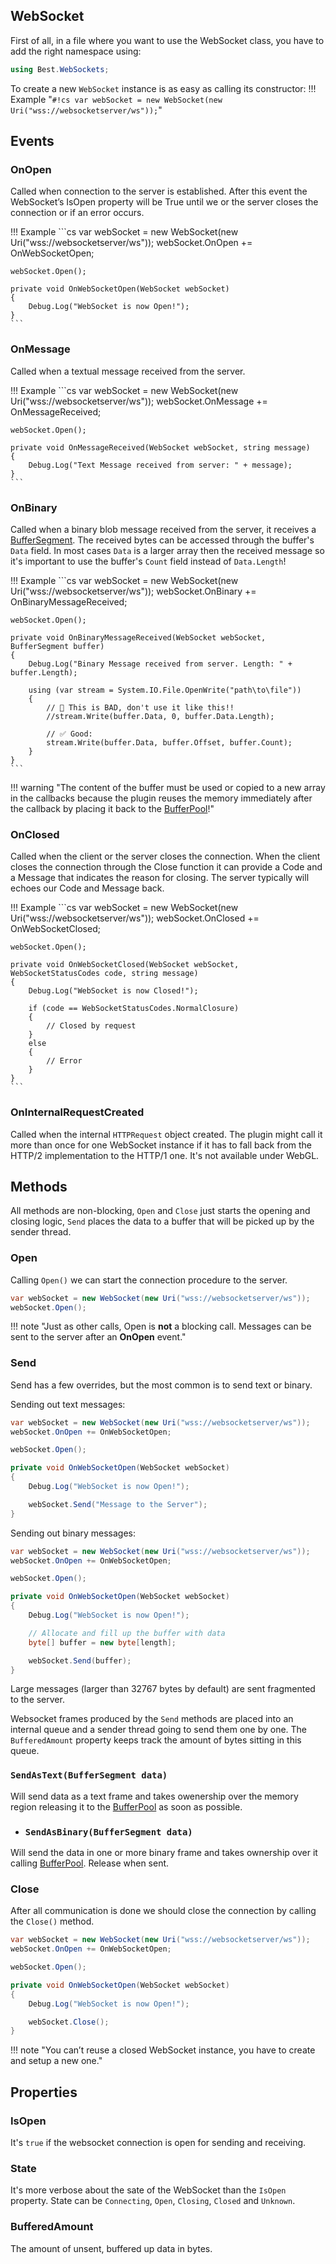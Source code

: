 ## WebSocket

First of all, in a file where you want to use the WebSocket class, you have to add the right namespace using:
```cs
using Best.WebSockets;
```

To create a new `WebSocket` instance is as easy as calling its constructor:
!!! Example "`#!cs var webSocket = new WebSocket(new Uri("wss://websocketserver/ws"));`"

## Events

### OnOpen

Called when connection to the server is established.
After this event the WebSocket’s IsOpen property will be True until we or the server closes the connection or if an error occurs.

!!! Example
    ```cs
    var webSocket = new WebSocket(new Uri("wss://websocketserver/ws"));
    webSocket.OnOpen += OnWebSocketOpen;

    webSocket.Open();

    private void OnWebSocketOpen(WebSocket webSocket)
    {
	    Debug.Log("WebSocket is now Open!");
    }
    ```

### OnMessage

Called when a textual message received from the server.

!!! Example
    ```cs
    var webSocket = new WebSocket(new Uri("wss://websocketserver/ws"));
    webSocket.OnMessage += OnMessageReceived;

    webSocket.Open();

    private void OnMessageReceived(WebSocket webSocket, string message)
    {
	    Debug.Log("Text Message received from server: " + message);
    }
    ```

### OnBinary

Called when a binary blob message received from the server, it receives a [BufferSegment](../../HTTP/api-reference/Memory/BufferSegment.md).
The received bytes can be accessed through the buffer's `Data` field. In most cases `Data` is a larger array then the received message so it's important to use the buffer's `Count` field instead of `Data.Length`!

!!! Example
    ```cs
    var webSocket = new WebSocket(new Uri("wss://websocketserver/ws"));
    webSocket.OnBinary += OnBinaryMessageReceived;

    webSocket.Open();

    private void OnBinaryMessageReceived(WebSocket webSocket, BufferSegment buffer)
    {
	    Debug.Log("Binary Message received from server. Length: " + buffer.Length);

        using (var stream = System.IO.File.OpenWrite("path\to\file"))
        {
            // 📛 This is BAD, don't use it like this!!
            //stream.Write(buffer.Data, 0, buffer.Data.Length);

            // ✅ Good:
            stream.Write(buffer.Data, buffer.Offset, buffer.Count);
        }
    }
    ```

!!! warning "The content of the buffer must be used or copied to a new array in the callbacks because the plugin reuses the memory immediately after the callback by placing it back to the [BufferPool](../../HTTP/api-reference/Memory/BufferPool.md)!"

### OnClosed

Called when the client or the server closes the connection.
When the client closes the connection through the Close function it can provide a Code and a Message that indicates the reason for closing. 
The server typically will echoes our Code and Message back.

!!! Example
    ```cs
    var webSocket = new WebSocket(new Uri("wss://websocketserver/ws"));
    webSocket.OnClosed += OnWebSocketClosed;

    webSocket.Open();

    private void OnWebSocketClosed(WebSocket webSocket, WebSocketStatusCodes code, string message)
    {
	    Debug.Log("WebSocket is now Closed!");

        if (code == WebSocketStatusCodes.NormalClosure)
        {
            // Closed by request
        }
        else
        {
            // Error
        }
    }
    ```

### OnInternalRequestCreated

Called when the internal `HTTPRequest` object created. The plugin might call it more than once for one WebSocket instance if it has to fall back from the HTTP/2 implementation to the HTTP/1 one. It's not available under WebGL.

## Methods

All methods are non-blocking, `Open` and `Close` just starts the opening and closing logic, `Send` places the data to a buffer that will be picked up by the sender thread.

### Open

Calling `Open()` we can start the connection procedure to the server.

```cs
var webSocket = new WebSocket(new Uri("wss://websocketserver/ws"));
webSocket.Open();
```
!!! note "Just as other calls, Open is **not** a blocking call. Messages can be sent to the server after an **OnOpen** event."

### Send

Send has a few overrides, but the most common is to send text or binary.

Sending out text messages:
```cs
var webSocket = new WebSocket(new Uri("wss://websocketserver/ws"));
webSocket.OnOpen += OnWebSocketOpen;

webSocket.Open();

private void OnWebSocketOpen(WebSocket webSocket)
{
	Debug.Log("WebSocket is now Open!");

    webSocket.Send("Message to the Server");
}
```

Sending out binary messages:
```cs
var webSocket = new WebSocket(new Uri("wss://websocketserver/ws"));
webSocket.OnOpen += OnWebSocketOpen;

webSocket.Open();

private void OnWebSocketOpen(WebSocket webSocket)
{
	Debug.Log("WebSocket is now Open!");

    // Allocate and fill up the buffer with data
    byte[] buffer = new byte[length];

    webSocket.Send(buffer);
}
```

Large messages (larger than 32767 bytes by default) are sent fragmented to the server.

Websocket frames produced by the `Send` methods are placed into an internal queue and a sender thread going to send them one by one. The `BufferedAmount` property keeps track the amount of bytes sitting in this queue. 

### `SendAsText(BufferSegment data)`

Will send data as a text frame and takes owenership over the memory region releasing it to the [BufferPool](../../HTTP/api-reference/Memory/BufferPool.md) as soon as possible.

- ### `SendAsBinary(BufferSegment data)`

Will send the data in one or more binary frame and takes ownership over it calling [BufferPool](../../HTTP/api-reference/Memory/BufferPool.md). Release when sent.

### Close

After all communication is done we should close the connection by calling the `Close()` method.

```cs
var webSocket = new WebSocket(new Uri("wss://websocketserver/ws"));
webSocket.OnOpen += OnWebSocketOpen;

webSocket.Open();

private void OnWebSocketOpen(WebSocket webSocket)
{
	Debug.Log("WebSocket is now Open!");

    webSocket.Close();
}
```

!!! note "You can’t reuse a closed WebSocket instance, you have to create and setup a new one."

## Properties

### IsOpen

It's `true` if the websocket connection is open for sending and receiving.

### State

It's more verbose about the sate of the WebSocket than the `IsOpen` property. State can be `Connecting`, `Open`, `Closing`, `Closed` and `Unknown`.

### BufferedAmount

The amount of unsent, buffered up data in bytes.